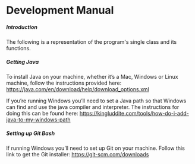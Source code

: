 # Development Manual
##### Introduction
The following is a representation of the program's single class and its functions.

##### Getting Java
To install Java on your machine, whether it’s a Mac, Windows or Linux machine, follow the instructions provided here:
https://java.com/en/download/help/download_options.xml

If you’re running Windows you’ll need to set a Java path so that Windows can find and use the java compiler and interpreter. The instructions for doing this can be found here:
https://kingluddite.com/tools/how-do-i-add-java-to-my-windows-path

##### Setting up Git Bash
If running Windows you’ll need to set up Git on your machine. Follow this link to get the Git installer: https://git-scm.com/downloads


